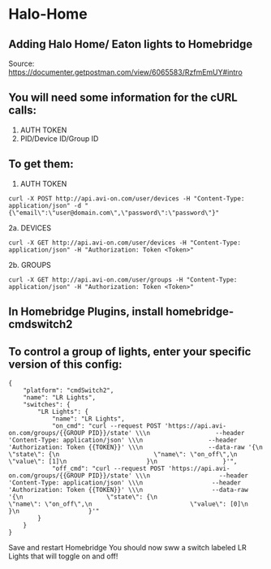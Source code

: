 # Halo-Home
## Adding Halo Home/ Eaton lights to Homebridge
Source: https://documenter.getpostman.com/view/6065583/RzfmEmUY#intro


## You will need some information for the cURL calls:
  1. AUTH TOKEN
  2. PID/Device ID/Group ID

## To get them:
  1. AUTH TOKEN
```
curl -X POST http://api.avi-on.com/user/devices -H "Content-Type: application/json" -d "{\"email\":\"user@domain.com\",\"password\":\"password\"}"
```
  2a. DEVICES 
```
curl -X GET http://api.avi-on.com/user/devices -H "Content-Type: application/json" -H "Authorization: Token <Token>"
```
  2b. GROUPS
```
curl -X GET http://api.avi-on.com/user/groups -H "Content-Type: application/json" -H "Authorization: Token <Token>"
```


## In Homebridge Plugins, install homebridge-cmdswitch2

## To control a group of lights, enter your specific version of this config:

```
{
    "platform": "cmdSwitch2",
    "name": "LR Lights",
    "switches": {
        "LR Lights": {
            "name": "LR Lights",
            "on_cmd": "curl --request POST 'https://api.avi-on.com/groups/{{GROUP PID}}/state' \\\n                  --header 'Content-Type: application/json' \\\n                  --header 'Authorization: Token {{TOKEN}}' \\\n                  --data-raw '{\n                      \"state\": {\n                          \"name\": \"on_off\",\n                          \"value\": [1]\n                      }\n                  }'",
            "off_cmd": "curl --request POST 'https://api.avi-on.com/groups/{{GROUP PID}}/state' \\\n                   --header 'Content-Type: application/json' \\\n                   --header 'Authorization: Token {{TOKEN}}' \\\n                   --data-raw '{\n                       \"state\": {\n                           \"name\": \"on_off\",\n                           \"value\": [0]\n                       }\n                   }'"
        }
    }
}
```

Save and restart Homebridge
You should now sww a switch labeled LR Lights that will toggle on and off!
